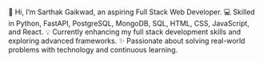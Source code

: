 👋 Hi, I’m Sarthak Gaikwad, an aspiring Full Stack Web Developer.
💻 Skilled in Python, FastAPI, PostgreSQL, MongoDB, SQL, HTML, CSS, JavaScript, and React.
💡 Currently enhancing my full stack development skills and exploring advanced frameworks.
✨ Passionate about solving real-world problems with technology and continuous learning.
